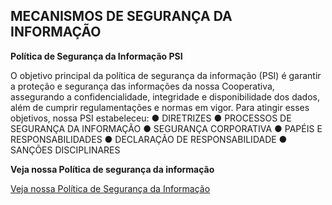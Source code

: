 ## MECANISMOS DE SEGURANÇA DA INFORMAÇÃO

**Política de Segurança da Informação PSI**

O objetivo principal da política de segurança da informação (PSI) é garantir a proteção e segurança das informações da nossa Cooperativa, assegurando a confidencialidade, integridade e disponibilidade dos dados, além de cumprir regulamentações e normas em vigor. Para atingir esses objetivos, nossa PSI estabeleceu:
● DIRETRIZES
● PROCESSOS DE SEGURANÇA DA INFORMAÇÃO
● SEGURANÇA CORPORATIVA
● PAPÉIS E RESPONSABILIDADES
● DECLARAÇÃO DE RESPONSABILIDADE
● SANÇÕES DISCIPLINARES


**Veja nossa Política de segurança da informação**

[Veja nossa Política de Segurança da Informação](https://github.com/ICEI-PUC-Minas-PMV-SI/pmv-si-2025-1-pe5-t2-g2-cooperativa-coopgo/blob/main/docs/COOPGO%20-%20POL%C3%8DTICA%20DE%20SEGURAN%C3%87A%20DA%20INFORMA%C3%87%C3%83O%20%20(1).pdf)


